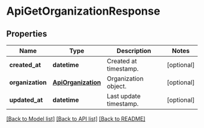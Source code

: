 # ApiGetOrganizationResponse

## Properties
Name | Type | Description | Notes
------------ | ------------- | ------------- | -------------
**created_at** | **datetime** | Created at timestamp. | [optional] 
**organization** | [**ApiOrganization**](ApiOrganization.md) | Organization object. | [optional] 
**updated_at** | **datetime** | Last update timestamp. | [optional] 

[[Back to Model list]](../README.md#documentation-for-models) [[Back to API list]](../README.md#documentation-for-api-endpoints) [[Back to README]](../README.md)


